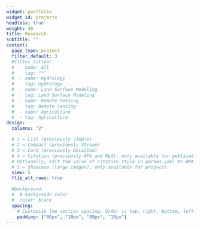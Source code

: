 ```yaml
---
widget: portfolio
widget_id: projects
headless: true
weight: 40
title: Research
subtitle: ""
content:
  page_type: project
  filter_default: 3
  #filter_button:
  #  - name: All
  #    tag: "*"
  #  - name: Hydrology 
  #    tag: Hydrology
  #  - name: Land Surface Modeling
  #    tag: Land Surface Modeling
  #  - name: Remote Sensing
  #    tag: Remote Sensing
  #  - name: Agriculture
  #  - tag: Agriculture
design:
  columns: "2"

  # 1 = List (previously Simple)
  # 2 = Compact (previously Stream)
  # 3 = Card (previously Detailed)
  # 4 = Citation (previously APA and MLA), only available for publications
  # Optionally, edit the value of citation_style in params.yaml to APA or MLA
  # 5 = Showcase (large images), only available for projects
  view: 5 
  flip_alt_rows: true

  #background:
  #  # backgroudn color
  #  color: black
  spacing:
    # Customize the section spacing. Order is top, right, bottom, left.
    padding: ["80px", "10px", "80px", "10px"]
---
```


